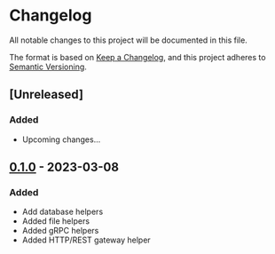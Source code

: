 # Changelog

All notable changes to this project will be documented in this file.

The format is based on [Keep a Changelog](https://keepachangelog.com/en/1.0.0/),
and this project adheres to [Semantic Versioning](https://semver.org/spec/v2.0.0.html).

## [Unreleased]
### Added
- Upcoming changes...


## [0.1.0] - 2023-03-08
### Added
- Add database helpers
- Added file helpers
- Added gRPC helpers
- Added HTTP/REST gateway helper

[0.1.0]: https://github.com/scanoss/go-grpc-helper/compare/v0.0.0...v0.1.0
